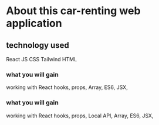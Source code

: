 #  About this car-renting web application

## technology used
React JS
CSS
Tailwind
HTML


### what you will gain
working with React hooks,
props,
Array,
ES6,
JSX,

### what you will gain
working with React hooks,
props,
Local API,
Array,
ES6,
JSX,